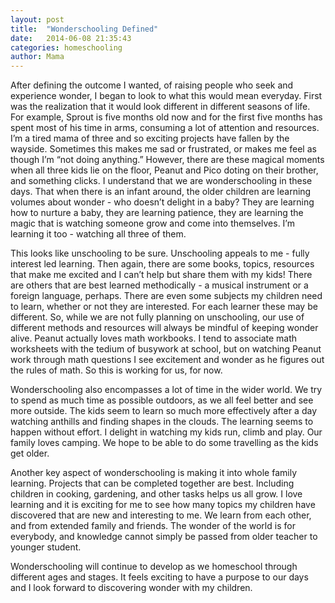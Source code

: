 ```yaml
---
layout: post
title:  "Wonderschooling Defined"
date:   2014-06-08 21:35:43
categories: homeschooling
author: Mama
---
```


After defining the outcome I wanted, of raising people who seek and experience wonder, I began to look to what this would mean everyday.  First was the realization that it would look different in different seasons of life.  For example, Sprout is five months old now and for the first five months has spent most of his time in arms, consuming a lot of attention and resources.  I’m a tired mama of three and so exciting projects have fallen by the wayside.  Sometimes this makes me sad or frustrated, or makes me feel as though I’m “not doing anything.”  However, there are these magical moments when all three kids lie on the floor, Peanut and Pico doting on their brother, and something clicks.  I understand that we are wonderschooling in these days.  That when there is an infant around, the older children are learning volumes about wonder - who doesn’t delight in a baby?  They are learning how to nurture a baby, they are learning patience, they are learning the magic that is watching someone grow and come into themselves.  I’m learning it too - watching all three of them.  

This looks like unschooling to be sure.  Unschooling appeals to me - fully interest led learning.  Then again, there are some books, topics, resources that make me excited and I can’t help but share them with my kids!  There are others that are best learned methodically - a musical instrument or a foreign language, perhaps.  There are even some subjects my children need to learn, whether or not they are interested.  For each learner these may be different.  So, while we are not fully planning on unschooling, our use of different methods and resources will always be mindful of keeping wonder alive.  Peanut actually loves math workbooks.  I tend to associate math worksheets with the tedium of busywork at school, but on watching Peanut work through math questions I see excitement and wonder as he figures out the rules of math.  So this is working for us, for now.

Wonderschooling also encompasses a lot of time in the wider world.  We try to spend as much time as possible outdoors, as we all feel better and see more outside.  The kids seem to learn so much more effectively after a day watching anthills and finding shapes in the clouds.  The learning seems to happen without effort.  I delight in watching my kids run, climb and play.  Our family loves camping.  We hope to be able to do some travelling as the kids get older.

Another key aspect of wonderschooling is making it into whole family learning.  Projects that can be completed together are best.  Including children in cooking, gardening, and other tasks helps us all grow.  I love learning and it is exciting for me to see how many topics my children have discovered that are new and interesting to me.  We learn from each other, and from extended family and friends.  The wonder of the world is for everybody, and knowledge cannot simply be passed from older teacher to younger student.  

Wonderschooling will continue to develop as we homeschool through different ages and stages.  It feels exciting to have a purpose to our days and I look forward to discovering wonder with my children.